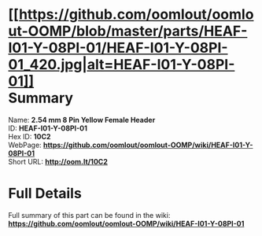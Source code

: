 
[[https://github.com/oomlout/oomlout-OOMP/blob/master/parts/HEAF-I01-Y-08PI-01/HEAF-I01-Y-08PI-01_420.jpg|alt=HEAF-I01-Y-08PI-01]]     
Summary
=================
  
Name: __2.54 mm 8 Pin Yellow Female Header__    
ID: __HEAF-I01-Y-08PI-01__   
Hex ID: __10C2__   
WebPage: __https://github.com/oomlout/oomlout-OOMP/wiki/HEAF-I01-Y-08PI-01__   
Short URL: __http://oom.lt/10C2__   

Full Details
==========================
Full summary of this part can be found in the wiki:   
__https://github.com/oomlout/oomlout-OOMP/wiki/HEAF-I01-Y-08PI-01__    

